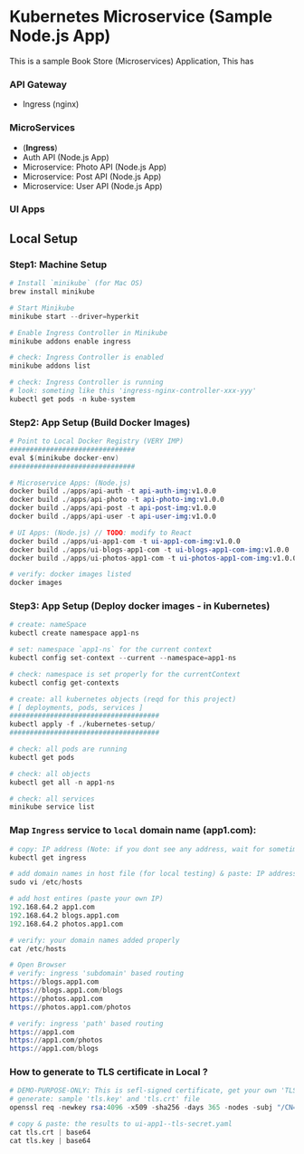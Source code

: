 # Kubernetes Microservice (Sample Node.js App)

This is a sample Book Store (Microservices) Application, This has

### API Gateway

- Ingress (nginx)

### MicroServices

- (**Ingress**)
- Auth API (Node.js App)
- Microservice: Photo API (Node.js App)
- Microservice: Post API (Node.js App)
- Microservice: User API (Node.js App)

### UI Apps

## Local Setup

### Step1: Machine Setup

```s
# Install `minikube` (for Mac OS)
brew install minikube

# Start Minikube
minikube start --driver=hyperkit

# Enable Ingress Controller in Minikube
minikube addons enable ingress

# check: Ingress Controller is enabled
minikube addons list

# check: Ingress Controller is running
# look: someting like this 'ingress-nginx-controller-xxx-yyy'
kubectl get pods -n kube-system

```

### Step2: App Setup (Build Docker Images)

```s
# Point to Local Docker Registry (VERY IMP)
###############################
eval $(minikube docker-env)
###############################

# Microservice Apps: (Node.js)
docker build ./apps/api-auth -t api-auth-img:v1.0.0
docker build ./apps/api-photo -t api-photo-img:v1.0.0
docker build ./apps/api-post -t api-post-img:v1.0.0
docker build ./apps/api-user -t api-user-img:v1.0.0

# UI Apps: (Node.js) // TODO: modify to React
docker build ./apps/ui-app1-com -t ui-app1-com-img:v1.0.0
docker build ./apps/ui-blogs-app1-com -t ui-blogs-app1-com-img:v1.0.0
docker build ./apps/ui-photos-app1-com -t ui-photos-app1-com-img:v1.0.0

# verify: docker images listed
docker images
```

### Step3: App Setup (Deploy docker images - in Kubernetes)

```s
# create: nameSpace
kubectl create namespace app1-ns

# set: namespace `app1-ns` for the current context
kubectl config set-context --current --namespace=app1-ns

# check: namespace is set properly for the currentContext
kubectl config get-contexts

# create: all kubernetes objects (reqd for this project)
# [ deployments, pods, services ]
#####################################
kubectl apply -f ./kubernetes-setup/
#####################################

# check: all pods are running
kubectl get pods

# check: all objects
kubectl get all -n app1-ns

# check: all services
minikube service list

```

### Map `Ingress` service to `local` domain name (app1.com):

```s
# copy: IP address (Note: if you dont see any address, wait for sometime and try again)
kubectl get ingress

# add domain names in host file (for local testing) & paste: IP address
sudo vi /etc/hosts

# add host entires (paste your own IP)
192.168.64.2 app1.com
192.168.64.2 blogs.app1.com
192.168.64.2 photos.app1.com

# verify: your domain names added properly
cat /etc/hosts

# Open Browser
# verify: ingress 'subdomain' based routing
https://blogs.app1.com
https://blogs.app1.com/blogs
https://photos.app1.com
https://photos.app1.com/photos

# verify: ingress 'path' based routing
https://app1.com
https://app1.com/photos
https://app1.com/blogs

```

### How to generate to TLS certificate in Local ?

```s
# DEMO-PURPOSE-ONLY: This is sefl-signed certificate, get your own 'TLS certificate' -from 3rd party - to use it in production
# generate: sample 'tls.key' and 'tls.crt' file
openssl req -newkey rsa:4096 -x509 -sha256 -days 365 -nodes -subj "/CN=app1.com" -keyout tls.key -out tls.crt

# copy & paste: the results to ui-app1--tls-secret.yaml
cat tls.crt | base64
cat tls.key | base64
```
